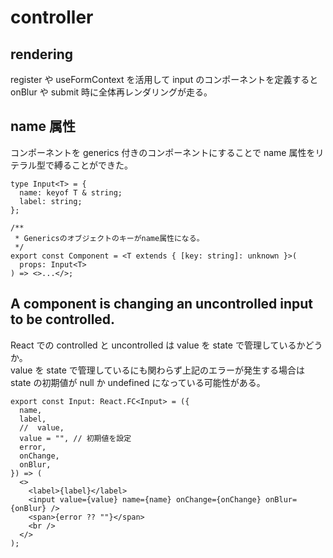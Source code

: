 # controller

## rendering

register や useFormContext を活用して input のコンポーネントを定義すると onBlur や submit 時に全体再レンダリングが走る。

## name 属性

コンポーネントを generics 付きのコンポーネントにすることで name 属性をリテラル型で縛ることができた。

```tsx
type Input<T> = {
  name: keyof T & string;
  label: string;
};

/**
 * Genericsのオブジェクトのキーがname属性になる。
 */
export const Component = <T extends { [key: string]: unknown }>(
  props: Input<T>
) => <>...</>;
```

## A component is changing an uncontrolled input to be controlled.

React での controlled と uncontrolled は value を state で管理しているかどうか。<br>
value を state で管理しているにも関わらず上記のエラーが発生する場合は state の初期値が null か undefined になっている可能性がある。

```tsx
export const Input: React.FC<Input> = ({
  name,
  label,
  //  value,
  value = "", // 初期値を設定
  error,
  onChange,
  onBlur,
}) => (
  <>
    <label>{label}</label>
    <input value={value} name={name} onChange={onChange} onBlur={onBlur} />
    <span>{error ?? ""}</span>
    <br />
  </>
);
```
